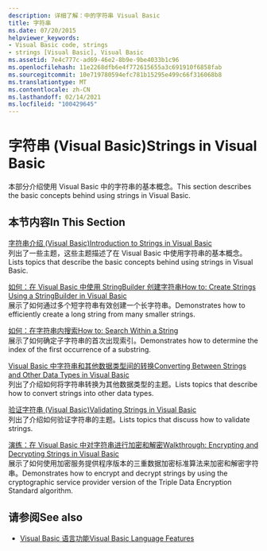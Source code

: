 ```yaml
---
description: 详细了解：中的字符串 Visual Basic
title: 字符串
ms.date: 07/20/2015
helpviewer_keywords:
- Visual Basic code, strings
- strings [Visual Basic], Visual Basic
ms.assetid: 7e4c777c-ad69-46e2-8b9e-9be4033b1c96
ms.openlocfilehash: 11e2268dfb6e4f772615655a3c691910f6858fab
ms.sourcegitcommit: 10e719780594efc781b15295e499c66f316068b8
ms.translationtype: MT
ms.contentlocale: zh-CN
ms.lasthandoff: 02/14/2021
ms.locfileid: "100429645"
---
```

# <a name="strings-in-visual-basic"></a><span data-ttu-id="57aa3-103">字符串 (Visual Basic)</span><span class="sxs-lookup"><span data-stu-id="57aa3-103">Strings in Visual Basic</span></span>

<span data-ttu-id="57aa3-104">本部分介绍使用 Visual Basic 中的字符串的基本概念。</span><span class="sxs-lookup"><span data-stu-id="57aa3-104">This section describes the basic concepts behind using strings in Visual Basic.</span></span>  
  
## <a name="in-this-section"></a><span data-ttu-id="57aa3-105">本节内容</span><span class="sxs-lookup"><span data-stu-id="57aa3-105">In This Section</span></span>  

 [<span data-ttu-id="57aa3-106">字符串介绍 (Visual Basic)</span><span class="sxs-lookup"><span data-stu-id="57aa3-106">Introduction to Strings in Visual Basic</span></span>](introduction-to-strings.md)  
 <span data-ttu-id="57aa3-107">列出了一些主题，这些主题描述了在 Visual Basic 中使用字符串的基本概念。</span><span class="sxs-lookup"><span data-stu-id="57aa3-107">Lists topics that describe the basic concepts behind using strings in Visual Basic.</span></span>  
  
 [<span data-ttu-id="57aa3-108">如何：在 Visual Basic 中使用 StringBuilder 创建字符串</span><span class="sxs-lookup"><span data-stu-id="57aa3-108">How to: Create Strings Using a StringBuilder in Visual Basic</span></span>](how-to-create-strings-using-a-stringbuilder.md)  
 <span data-ttu-id="57aa3-109">展示了如何通过多个短字符串有效创建一个长字符串。</span><span class="sxs-lookup"><span data-stu-id="57aa3-109">Demonstrates how to efficiently create a long string from many smaller strings.</span></span>  
  
 [<span data-ttu-id="57aa3-110">如何：在字符串内搜索</span><span class="sxs-lookup"><span data-stu-id="57aa3-110">How to: Search Within a String</span></span>](how-to-search-within-a-string.md)  
 <span data-ttu-id="57aa3-111">展示了如何确定子字符串的首次出现索引。</span><span class="sxs-lookup"><span data-stu-id="57aa3-111">Demonstrates how to determine the index of the first occurrence of a substring.</span></span>  
  
 [<span data-ttu-id="57aa3-112">Visual Basic 中字符串和其他数据类型间的转换</span><span class="sxs-lookup"><span data-stu-id="57aa3-112">Converting Between Strings and Other Data Types in Visual Basic</span></span>](converting-between-strings-and-other-data-types.md)  
 <span data-ttu-id="57aa3-113">列出了介绍如何将字符串转换为其他数据类型的主题。</span><span class="sxs-lookup"><span data-stu-id="57aa3-113">Lists topics that describe how to convert strings into other data types.</span></span>  
  
 [<span data-ttu-id="57aa3-114">验证字符串 (Visual Basic)</span><span class="sxs-lookup"><span data-stu-id="57aa3-114">Validating Strings in Visual Basic</span></span>](validating-strings.md)  
 <span data-ttu-id="57aa3-115">列出了介绍如何验证字符串的主题。</span><span class="sxs-lookup"><span data-stu-id="57aa3-115">Lists topics that discuss how to validate strings.</span></span>  
  
 [<span data-ttu-id="57aa3-116">演练：在 Visual Basic 中对字符串进行加密和解密</span><span class="sxs-lookup"><span data-stu-id="57aa3-116">Walkthrough: Encrypting and Decrypting Strings in Visual Basic</span></span>](walkthrough-encrypting-and-decrypting-strings.md)  
 <span data-ttu-id="57aa3-117">展示了如何使用加密服务提供程序版本的三重数据加密标准算法来加密和解密字符串。</span><span class="sxs-lookup"><span data-stu-id="57aa3-117">Demonstrates how to encrypt and decrypt strings by using the cryptographic service provider version of the Triple Data Encryption Standard algorithm.</span></span>  
  
## <a name="see-also"></a><span data-ttu-id="57aa3-118">请参阅</span><span class="sxs-lookup"><span data-stu-id="57aa3-118">See also</span></span>

- [<span data-ttu-id="57aa3-119">Visual Basic 语言功能</span><span class="sxs-lookup"><span data-stu-id="57aa3-119">Visual Basic Language Features</span></span>](../index.md)
